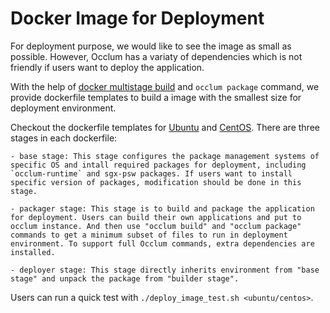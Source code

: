 # Docker Image for Deployment

For deployment purpose, we would like to see the image as small as possible. However, Occlum has a variaty of dependencies which is not friendly if users want to deploy the application. 

With the help of [docker multistage build](https://docs.docker.com/develop/develop-images/multistage-build/) and `occlum package` command, we provide dockerfile templates to build a image with the smallest size for deployment environment.

Checkout the dockerfile templates for [Ubuntu](./Dockerfile_template.ubuntu18.04) and [CentOS](./Dockerfile_template.centos8.2). There are three stages in each dockerfile:

    - base stage: This stage configures the package management systems of specific OS and intall required packages for deployment, including `occlum-runtime` and sgx-psw packages. If users want to install specific version of packages, modification should be done in this stage.

    - packager stage: This stage is to build and package the application for deployment. Users can build their own applications and put to occlum instance. And then use "occlum build" and "occlum package" commands to get a minimum subset of files to run in deployment environment. To support full Occlum commands, extra dependencies are installed.

    - deployer stage: This stage directly inherits environment from "base stage" and unpack the package from "builder stage".

Users can run a quick test with `./deploy_image_test.sh <ubuntu/centos>`.
